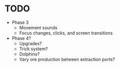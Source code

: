 # TODO
- Phase 3
  - Movement sounds
  - Focus changes, clicks, and screen transitions
- Phase 4?
  - Upgrades?
  - Trick system?
  - Dolphins?
  - Vary ore production between extraction ports?
